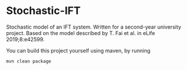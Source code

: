 # Stochastic-IFT

Stochastic model of an IFT system. Written for a second-year university project. Based on the model described by T. Fai et al. in eLife 2019;8:e42599.

You can build this project yourself using maven, by running
```xml
mvn clean package
```
